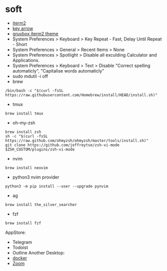 # soft

* [iterm2](https://iterm2.com/downloads.html)
* [key arrow](https://apple.stackexchange.com/questions/154292/iterm-going-one-word-backwards-and-forwards)
* [gruvbox iterm2 theme](https://github.com/morhetz/gruvbox-contrib/blob/master/iterm2/gruvbox-dark.itermcolors)
* System Preferences > Keyboard > Key Repeat - Fast, Delay Until Repeat - Short
* System Preferences > General > Recent Items > None
* System Preferences > Spotlight > Disable all exculding Calculator and Applications.
* System Preferences > Keyboard > Text > Disable "Correct spelling automaticly", "Capitalise words automaticly"
* sudo mdutil -i off
* brew
```
/bin/bash -c "$(curl -fsSL https://raw.githubusercontent.com/Homebrew/install/HEAD/install.sh)"
```
* tmux
```
brew install tmux
```
* oh-my-zsh
```
brew install zsh
sh -c "$(curl -fsSL https://raw.github.com/ohmyzsh/ohmyzsh/master/tools/install.sh)"
git clone https://github.com/jeffreytse/zsh-vi-mode $ZSH_CUSTOM/plugins/zsh-vi-mode
```
* nvim
```
brew install neovim
```

* python3 nvim provider
```
python3 -m pip install --user --upgrade pynvim
```

* ag
```
brew install the_silver_searcher
```

* fzf
```
brew install fzf
```

AppStore:
* Telegram
* Todoist
* Outline
Another Desktop:
* [docker](https://www.docker.com/products/docker-desktop/)
* [Zoom](https://zoom.us/download#client_4meeting)
